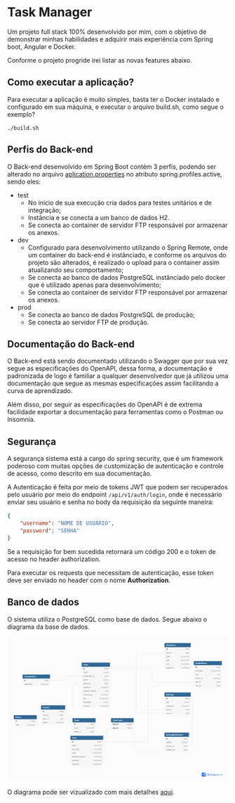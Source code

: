 # Task Manager

Um projeto full stack 100% desenvolvido por mim, com o objetivo de demonstrar minhas habilidades e adquirir mais experiência com Spring boot, Angular e Docker.

Conforme o projeto progride irei listar as novas features abaixo.

## Como executar a aplicação?

Para executar a aplicação é muito simples, basta ter o Docker instalado e configurado em sua máquina, e executar o arquivo build.sh, como segue o exemplo?

~~~console
./build.sh
~~~

## Perfis do Back-end

O Back-end desenvolvido em Spring Boot contém 3 perfis, podendo ser alterado no arquivo [aplication.properties](/api/src/main/resources/application.properties) no atributo spring.profiles.active, sendo eles:

- test
    - No início de sua execução cria dados para testes unitários e de integração;
    - Instância e se conecta a um banco de dados H2.
    - Se conecta ao container de servidor FTP responsável por armazenar os anexos.
- dev
    - Configurado para desenvolvimento utilizando o Spring Remote, onde um container do back-end é instânciado, e conforme os arquivos do projeto são alterados, é realizado o upload para o container assim atualizando seu comportamento;
    - Se conecta ao banco de dados PostgreSQL instânciado pelo docker que é utilizado apenas para desenvolvimento;
    - Se conecta ao container de servidor FTP responsável por armazenar os anexos.
- prod
    - Se conecta ao banco de dados PostgreSQL de produção;
    - Se conecta ao servidor FTP de produção.

## Documentação do Back-end

O Back-end está sendo documentado utilizando o Swagger que por sua vez segue as especificações do OpenAPI, dessa forma, a documentação é padronizada de logo é familiar a qualquer desenvolvedor que já utilizou uma documentação que segue as mesmas especificações assim facilitando a curva de aprendizado.

Além disso, por seguir as especificações do OpenAPI é de extrema facilidade exportar a documentação para ferramentas como o Postman ou Insomnia.

## Segurança

A segurança sistema está a cargo do spring security, que é um framework poderoso com muitas opções de customização de autenticação e controle de acesso, como descrito em sua documentação.

A Autenticação é feita por meio de tokens JWT que podem ser recuperados pelo usuário por meio do endpoint ``/api/v1/auth/login``, onde é necessário enviar seu usuário e senha no body da requisição da seguinte maneira:

~~~json
{
    "username": "NOME DE USUÁRIO",
    "password": "SENHA"
}
~~~

Se a requisição for bem sucedida retornará um código 200 e o token de acesso no header authorization.

Para executar os requests que necessitam de autenticação, esse token deve ser enviado no header com o nome **Authorization**.


## Banco de dados

O sistema utiliza o PostgreSQL como base de dados. Segue abaixo o diagrama da base de dados.

![diagram](/api/docs/DatabaseDiagram.png)

O diagrama pode ser vizualizado com mais detalhes [aqui](https://dbdiagram.io/d/62362e4ebed6183873c38a3f).




